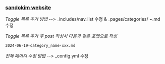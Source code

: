 ### [sandokim website](https://sandokim.github.io/)

*Toggle 목록 추가 방법* --> _includes/nav_list 수정 & _pages/categories/ ~.md 수정

*Toggle 목록 추가 후 post 작성시 다음과 같은 포멧으로 작성*
```html
2024-06-19-category_name-xxx.md
```

*전체 페이지 수정 방법* --> _config.yml 수정
